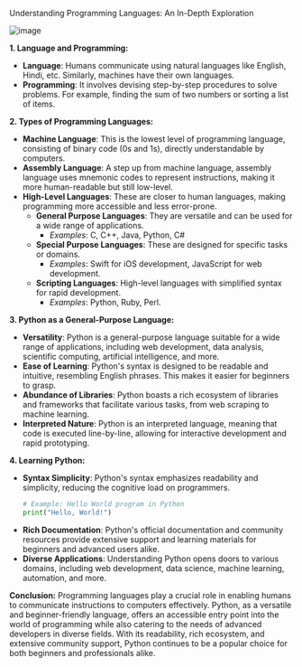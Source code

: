 Understanding Programming Languages: An In-Depth Exploration

![image](https://github.com/chrahul/PythonDeepDive/assets/14847377/844e13b1-916a-494b-a787-01b67fbd52c5)


**1. Language and Programming:**
   - **Language**: Humans communicate using natural languages like English, Hindi, etc. Similarly, machines have their own languages.
   - **Programming**: It involves devising step-by-step procedures to solve problems. For example, finding the sum of two numbers or sorting a list of items.

**2. Types of Programming Languages:**
   - **Machine Language**: This is the lowest level of programming language, consisting of binary code (0s and 1s), directly understandable by computers.
   - **Assembly Language**: A step up from machine language, assembly language uses mnemonic codes to represent instructions, making it more human-readable but still low-level.
   - **High-Level Languages**: These are closer to human languages, making programming more accessible and less error-prone.
     - **General Purpose Languages**: They are versatile and can be used for a wide range of applications.
       - *Examples*: C, C++, Java, Python, C#
     - **Special Purpose Languages**: These are designed for specific tasks or domains.
       - *Examples*: Swift for iOS development, JavaScript for web development.
     - **Scripting Languages**: High-level languages with simplified syntax for rapid development.
       - *Examples*: Python, Ruby, Perl.
  
**3. Python as a General-Purpose Language:**
   - **Versatility**: Python is a general-purpose language suitable for a wide range of applications, including web development, data analysis, scientific computing, artificial intelligence, and more.
   - **Ease of Learning**: Python's syntax is designed to be readable and intuitive, resembling English phrases. This makes it easier for beginners to grasp.
   - **Abundance of Libraries**: Python boasts a rich ecosystem of libraries and frameworks that facilitate various tasks, from web scraping to machine learning.
   - **Interpreted Nature**: Python is an interpreted language, meaning that code is executed line-by-line, allowing for interactive development and rapid prototyping.
  
**4. Learning Python:**
   - **Syntax Simplicity**: Python's syntax emphasizes readability and simplicity, reducing the cognitive load on programmers.
     ```python
     # Example: Hello World program in Python
     print("Hello, World!")
     ```
   - **Rich Documentation**: Python's official documentation and community resources provide extensive support and learning materials for beginners and advanced users alike.
   - **Diverse Applications**: Understanding Python opens doors to various domains, including web development, data science, machine learning, automation, and more.
  
**Conclusion:**
   Programming languages play a crucial role in enabling humans to communicate instructions to computers effectively. Python, as a versatile and beginner-friendly language, offers an accessible entry point into the world of programming while also catering to the needs of advanced developers in diverse fields. With its readability, rich ecosystem, and extensive community support, Python continues to be a popular choice for both beginners and professionals alike.
